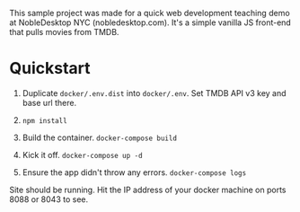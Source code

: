 This sample project was made for a quick web development teaching demo at NobleDesktop NYC (nobledesktop.com). It's a simple vanilla JS front-end that pulls movies from TMDB.

# Quickstart

1. Duplicate `docker/.env.dist` into `docker/.env`. Set TMDB API v3 key and base url there.

2. `npm install`

3. Build the container. `docker-compose build`

4. Kick it off. `docker-compose up -d`

5. Ensure the app didn't throw any errors. `docker-compose logs`

Site should be running. Hit the IP address of your docker machine on ports 8088 or 8043 to see.
